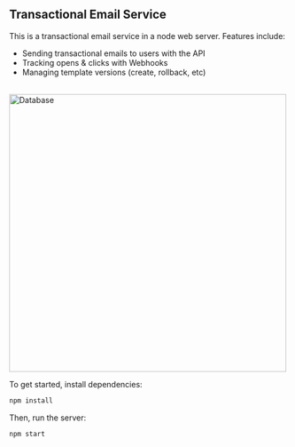 ## Transactional Email Service

This is a transactional email service in a node web server. Features include:

- Sending transactional emails to users with the API
- Tracking opens & clicks with Webhooks
- Managing template versions (create, rollback, etc)

<br/>
<img width="500px" height="auto" src="https://lh3.googleusercontent.com/2rKg2EmRVqvGh2iRaNhwuctAXzrs_cIEhq6SYbGH_2o3_tJQ4rkw1vKqPbR_jZThW7o=w2400" alt="Database" style={border-radius:"10px";}>
<br/>

To get started, install dependencies:

```sh
npm install
```

Then, run the server:

```sh
npm start
```
